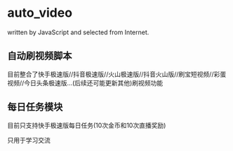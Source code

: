 # auto_video
written by JavaScript and selected from Internet.

## 自动刷视频脚本

目前整合了快手极速版//抖音极速版//火山极速版//抖音火山版//刷宝短视频//彩蛋视频//今日头条极速版...(后续还可能更新其他)刷视频功能

## 每日任务模块

目前只支持快手极速版每日任务(10次金币和10次直播奖励)

只用于学习交流
